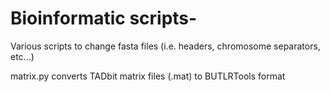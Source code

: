 # Bioinformatic scripts-
Various scripts to change fasta files (i.e. headers, chromosome separators, etc...)

matrix.py converts TADbit matrix files (.mat) to BUTLRTools format 
